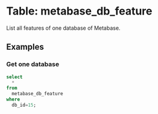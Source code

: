 # Table: metabase_db_feature

List all features of one database of Metabase.

## Examples

### Get one database

```sql
select
  *
from
  metabase_db_feature
where
  db_id=15;
```
